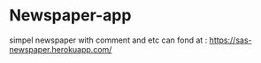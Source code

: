 # Newspaper-app
simpel newspaper with comment and etc
can fond at  : https://sas-newspaper.herokuapp.com/
